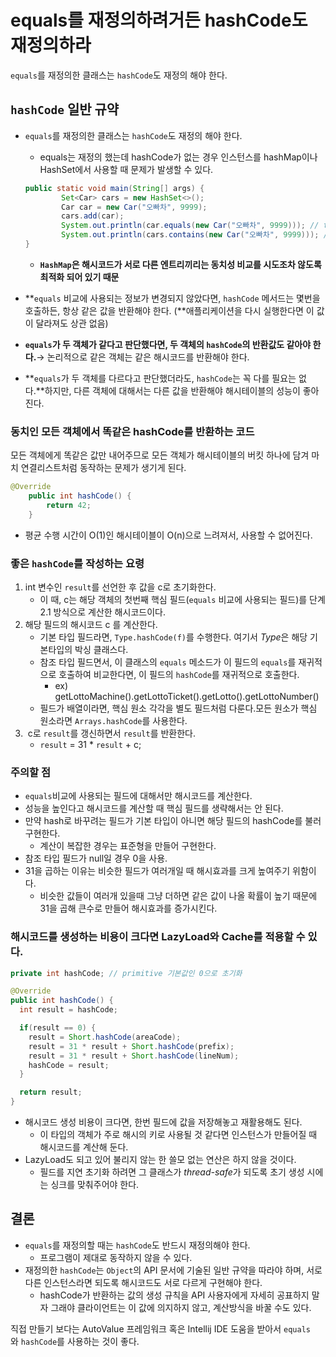 # equals를 재정의하려거든 hashCode도 재정의하라

`equals`를 재정의한 클래스는 `hashCode`도 재정의 해야 한다.

## `hashCode` 일반 규약

- `equals`를 재정의한 클래스는 `hashCode`도 재정의 해야 한다.
    - equals는 재정의 했는데 hashCode가 없는 경우 인스턴스를 hashMap이나 HashSet에서 사용할 때 문제가 발생할 수 있다.
    
    ```java
    public static void main(String[] args) {
            Set<Car> cars = new HashSet<>();
            Car car = new Car("오빠차", 9999);
            cars.add(car);
            System.out.println(car.equals(new Car("오빠차", 9999))); // true
            System.out.println(cars.contains(new Car("오빠차", 9999))); // false
    }
    ```
    
    - **`HashMap`은 해시코드가 서로 다른 엔트리끼리는 동치성 비교를 시도조차 않도록 최적화 되어 있기 때문**
- **`equals` 비교에 사용되는 정보가 변경되지 않았다면, `hashCode` 메서드는 몇번을 호출하든, 항상 같은 값을 반환해야 한다. (**애플리케이션을 다시 실행한다면 이 값이 달라져도 상관 없음)
- **`equals`가 두 객체가 같다고 판단했다면, 두 객체의 `hashCode`의 반환값도 같아야 한다.**→ 논리적으로 같은 객체는 같은 해시코드를 반환해야 한다.
- **`equals`가 두 객체를 다르다고 판단했더라도, `hashCode`는 꼭 다를 필요는 없다.**하지만, 다른 객체에 대해서는 다른 값을 반환해야 해시테이블의 성능이 좋아진다.

### **동치인 모든 객체에서 똑같은 hashCode를 반환하는 코드**

모든 객체에게 똑같은 값만 내어주므로 모든 객체가 해시테이블의 버킷 하나에 담겨 마치 연결리스트처럼 동작하는 문제가 생기게 된다.

```java
@Override 
	public int hashCode() {
		return 42;
	}
```

- 평균 수행 시간이 O(1)인 해시테이블이 O(n)으로 느려져서, 사용할 수 없어진다.

### **좋은 `hashCode`를 작성하는 요령**

1. int 변수인 `result`를 선언한 후 값을 c로 초기화한다.
    - 이 때, c는 해당 객체의 첫번째 핵심 필드(`equals` 비교에 사용되는 필드)를 단계 2.1 방식으로 계산한 해시코드이다.
2. 해당 필드의 해시코드 c 를 계산한다.
    - 기본 타입 필드라면, `Type.hashCode(f)`를 수행한다. 여기서 *Type*은 해당 기본타입의 박싱 클래스다.
    - 참조 타입 필드면서, 이 클래스의 `equals` 메소드가 이 필드의 `equals`를 재귀적으로 호출하여 비교한다면, 이 필드의 `hashCode`를 재귀적으로 호출한다.
        - ex) getLottoMachine().getLottoTicket().getLotto().getLottoNumber()
    - 필드가 배열이라면, 핵심 원소 각각을 별도 필드처럼 다룬다.모든 원소가 핵심 원소라면 `Arrays.hashCode`를 사용한다.
3.  c로 `result`를 갱신하면서 `result`를 반환한다.
    - `result` = 31 * `result` + c;

### 주의할 점

- `equals`비교에 사용되는 필드에 대해서만 해시코드를 계산한다.
- 성능을 높인다고 해시코드를 계산할 때 핵심 필드를 생략해서는 안 된다.
- 만약 hash로 바꾸려는 필드가 기본 타입이 아니면 해당 필드의 hashCode를 불러 구현한다.
    - 계산이 복잡한 경우는 표준형을 만들어 구현한다.
- 참조 타입 필드가 null일 경우 0을 사용.
- 31을 곱하는 이유는 비슷한 필드가 여러개일 때 해시효과를 크게 높여주기 위함이다.
    - 비슷한 값들이 여러개 있을때 그냥 더하면 같은 값이 나올 확률이 높기 때문에 31을 곱해 큰수로 만들어 해시효과를 증가시킨다.

### 해시코드를 생성하는 비용이 크다면 LazyLoad와 Cache를 적용할 수 있다.

```java
private int hashCode; // primitive 기본값인 0으로 초기화

@Override
public int hashCode() {
  int result = hashCode;

  if(result == 0) {
    result = Short.hashCode(areaCode);
    result = 31 * result + Short.hashCode(prefix);
    result = 31 * result + Short.hashCode(lineNum);
    hashCode = result;
  }

  return result;
}
```

- 해시코드 생성 비용이 크다면, 한번 필드에 값을 저장해놓고 재활용해도 된다.
    - 이 타입의 객체가 주로 해시의 키로 사용될 것 같다면 인스턴스가 만들어질 때 해시코드를 계산해 둔다.
- LazyLoad도 되고 있어 불리지 않는 한 쓸모 없는 연산은 하지 않을 것이다.
    - 필드를 지연 초기화 하려면 그 클래스가 *thread-safe*가 되도록 초기 생성 시에는 싱크를 맞춰주어야 한다.

## 결론

- `equals`를 재정의할 때는 `hashCode`도 반드시 재정의해야 한다.
    - 프로그램이 제대로 동작하지 않을 수 있다.
- 재정의한 `hashCode`는 `Object`의 API 문서에 기술된 일반 규약을 따라야 하며, 서로 다른 인스턴스라면 되도록 해시코드도 서로 다르게 구현해야 한다.
    - hashCode가 반환하는 값의 생성 규칙을 API 사용자에게 자세히 공표하지 말자 그래야 클라이언트는 이 값에 의지하지 않고, 계산방식을 바꿀 수도 있다.

직접 만들기 보다는 AutoValue 프레임워크 혹은 Intellij IDE 도움을 받아서 `equals`와 `hashCode`를 사용하는 것이 좋다.
